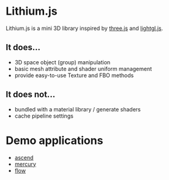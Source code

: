 Lithium.js
========

Lithium.js is a mini 3D library inspired by [three.js](https://github.com/mrdoob/three.js) and [lightgl.js](https://github.com/evanw/lightgl).

## It does... 

- 3D space object (group) manipulation
- basic mesh attribute and shader uniform management 
- provide easy-to-use Texture and FBO methods

## It does not... 

- bundled with a material library / generate shaders 
- cache pipeline settings 

# Demo applications

- [ascend](http://ascend.sydneyzh.com)
- [mercury](http://mercury.sydneyzh.com)
- [flow](http://flow.sydneyzh.com)

